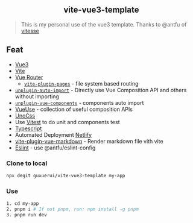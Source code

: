 <h2 align="center">vite-vue3-template</h2>

> This is my personal use of the vue3 template. Thanks to @antfu of [vitesse](https://github.com/antfu/vitesse)

## Feat

- [Vue3](https://cn.vuejs.org/guide/introduction.html)
- [Vite](https://vitejs.dev/guide/)
- [Vue Router](https://github.com/vuejs/vue-router)
  - [`vite-plugin-pages`](https://github.com/hannoeru/vite-plugin-pages) - file system based routing
- [`unplugin-auto-import`](https://github.com/antfu/unplugin-auto-import) - Directly use Vue Composition API and others without importing
- [`unplugin-vue-components`](https://github.com/antfu/unplugin-vue-components) - components auto import
- [VueUse](https://github.com/antfu/vueuse) - collection of useful composition APIs
- [UnoCss](https://github.com/unocss/unocss)
- Use [Vitest](http://vitest.dev/) to do unit and components test
- [Typescript](https://www.typescriptlang.org/docs/)
- Automated Deployment [Netlify](https://www.netlify.com/)
- [vite-plugin-vue-markdown](https://github.com/mdit-vue/vite-plugin-vue-markdown) - Render markdown file vith vite
- [Eslint](https://github.com/antfu/eslint-config) - use @antfu/eslint-config

### Clone to local

```bash
npx degit guxuerui/vite-vue3-template my-app
```

### Use

```bash
1. cd my-app
2. pnpm i # If not pnpm, run: npm install -g pnpm
3. pnpm run dev
```

